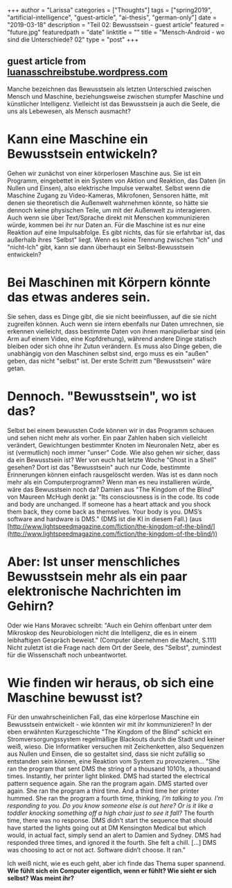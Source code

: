 +++
author = "Larissa"
categories = ["Thoughts"]
tags = ["spring2019", "artificial-intelligence", "guest-article", "ai-thesis", "german-only"]
date = "2019-03-18"
description = "Teil 02: Bewusstsein - guest article"
featured = "future.jpg"
featuredpath = "date"
linktitle = ""
title = "Mensch-Android - wo sind die Unterschiede? 02"
type = "post"
+++

## guest article from [luanasschreibstube.wordpress.com](https://luanasschreibstube.wordpress.com)

Manche bezeichnen das Bewusstsein als letzten Unterschied zwischen Mensch und Maschine, beziehungsweise zwischen stumpfer Maschine und künstlicher Intelligenz. Vielleicht ist das Bewusstsein ja auch die Seele, die uns als Lebewesen, als Mensch ausmacht?

# Kann eine Maschine ein Bewusstsein entwickeln?

Gehen wir zunächst von einer körperlosen Maschine aus. Sie ist ein Programm, eingebettet in ein System von Aktion und Reaktion, das Daten (in Nullen und Einsen), also elektrische Impulse verwaltet. Selbst wenn die Maschine Zugang zu Video-Kameras, Mikrofonen, Sensoren hätte, mit denen sie theoretisch die Außenwelt wahrnehmen könnte, so hätte sie dennoch keine physischen Teile, um mit der Außenwelt zu interagieren. Auch wenn sie über Text/Sprache direkt mit Menschen kommunizieren würde, kommen bei ihr nur Daten an. Für die Maschine ist es nur eine Reaktion auf eine Impulsabfolge. Es gibt nichts, das für sie erfahrbar ist, das außerhalb ihres "Selbst" liegt. Wenn es keine Trennung zwischen "Ich" und "nicht-Ich" gibt, kann sie dann überhaupt ein Selbst-Bewusstsein entwickeln? 

# Bei Maschinen mit Körpern könnte das etwas anderes sein.

Sie sehen, dass es Dinge gibt, die sie nicht beeinflussen, auf die sie nicht zugreifen können. Auch wenn sie intern ebenfalls nur Daten umrechnen, sie erkennen vielleicht, dass bestimmte Daten von ihnen manipulierbar sind (ein Arm auf einem Video, eine Kopfdrehung), während andere Dinge statisch bleiben oder sich ohne ihr Zutun verändern. Es muss also Dinge geben, die unabhängig von den Maschinen selbst sind, ergo muss es ein "außen" geben, das nicht "selbst" ist. Der erste Schritt zum "Bewusstsein" wäre getan. 

# Dennoch. "Bewusstsein", wo ist das?

Selbst bei einem bewussten Code können wir in das Programm schauen und sehen nicht mehr als vorher. Ein paar Zahlen haben sich vielleicht verändert, Gewichtungen bestimmter Knoten im Neuronalen Netz, aber es ist (vermutlich) noch immer "unser" Code. Wie also gehen wir sicher, dass da ein Bewusstsein ist? Wer von euch hat letzte Woche "Ghost in a Shell" gesehen? Dort ist das "Bewusstsein" auch nur Code, bestimmte Erinnerungen können einfach rausgelöscht werden. Was ist es dann noch mehr als ein Computerprogramm? Wenn man es neu installieren würde, wäre das Bewusstsein noch da? Damien aus "The Kingdom of the Blind" von Maureen McHugh denkt ja: "Its consciousness is in the code. Its code and body are unchanged. If someone has a heart attack and you shock them back, they come back as themselves. Your body is you. DMS’s software and hardware is DMS." (DMS ist die KI in diesem Fall.) (aus [http://www.lightspeedmagazine.com/fiction/the-kingdom-of-the-blind/](http://www.lightspeedmagazine.com/fiction/the-kingdom-of-the-blind/))

# Aber: Ist unser menschliches Bewusstsein mehr als ein paar elektronische Nachrichten im Gehirn?

Oder wie Hans Moravec schreibt: "Auch ein Gehirn offenbart unter dem Mikroskop des Neurobiologen nicht die Intelligenz, die es in einem leibhaftigen Gespräch beweist." (Computer übernehmen die Macht, S.111) Nicht zuletzt ist die Frage nach dem Ort der Seele, des "Selbst", zumindest für die Wissenschaft noch unbeantwortet. 

# Wie finden wir heraus, ob sich eine Maschine bewusst ist?

Für den unwahrscheinlichen Fall, das eine körperlose Maschine ein Bewusstsein entwickelt - wie könnten wir mit ihr kommunizieren? In der eben erwähnten Kurzgeschichte "The Kingdom of the Blind" schickt ein Stromversorgungssystem regelmäßige Blackouts durch die Stadt und keiner weiß, wieso. Die Informatiker versuchen mit Zeichenketten, also Sequenzen aus Nullen und Einsen, die so gestaltet sind, dass sie nicht zufällig so entstanden sein können, eine Reaktion vom System zu provozieren...
"She ran the program that sent DMS the string of a thousand 10101s, a thousand times.
Instantly, her printer light blinked. DMS had started the electrical pattern sequence again.
She ran the program again.
DMS started over again.
She ran the program a third time. And a third time her printer hummed. She ran the program a fourth time, thinking, *I’m talking to you. I’m responding to you. Do you know someone else is out here? Or is it like a toddler knocking something off a high chair just to see it fall?* The fourth time, there was no response. DMS didn’t start the sequence that should have started the lights going out at DM Kensington Medical but which would, in actual fact, simply send an alert to Damien and Sydney. DMS had responded three times, and ignored it the fourth. She felt a chill. […] 
DMS was choosing to act or not act. Software didn’t choose. It ran."

Ich weiß nicht, wie es euch geht, aber ich finde das Thema super spannend. **Wie fühlt sich ein Computer eigentlich, wenn er fühlt? Wie sieht er sich selbst? Was meint ihr?**

